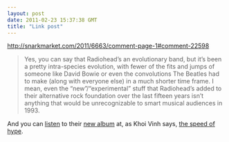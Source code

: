 ```yaml
---
layout: post
date: 2011-02-23 15:37:38 GMT
title: "Link post"
---
```

<http://snarkmarket.com/2011/6663/comment-page-1#comment-22598>

> Yes, you can say that Radiohead’s an evolutionary band, but it’s been a pretty intra-species evolution, with fewer of the fits and jumps of someone like David Bowie or even the convolutions The Beatles had to make (along with everyone else) in a much shorter time frame. I mean, even the “new”/“experimental” stuff that Radiohead’s added to their alternative rock foundation over the last fifteen years isn’t anything that would be unrecognizable to smart musical audiences in 1993. 



And you can [listen][2] to their [new album][3] at, as Khoi Vinh says, [the speed of hype][4].



[2]: http://blog.iso50.com/23404/listen-to-radioheads-the-king-of-limbs/

[3]: http://www.thekingoflimbs.com/

[4]: http://www.subtraction.com/2011/02/14/music-at-the-speed-of-hype
